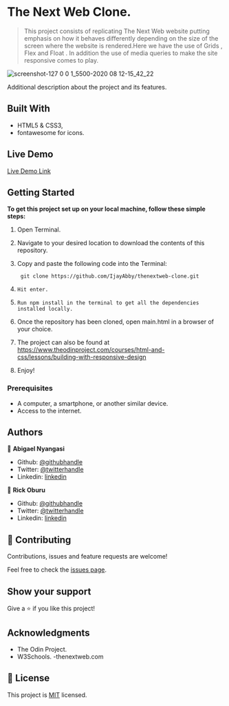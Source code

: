 # The Next Web Clone.

> This project consists of replicating The Next Web website putting emphasis on how it behaves differently depending on the size of the screen where the website is rendered.Here we have the use of Grids , Flex and Float . In addition the use of media queries to make the site responsive comes to play.

![screenshot-127 0 0 1_5500-2020 08 12-15_42_22](https://user-images.githubusercontent.com/43843720/90016970-8103fb80-dcb3-11ea-876f-abc881646f9a.png)

Additional description about the project and its features.

## Built With

- HTML5 & CSS3,
- fontawesome for icons.

## Live Demo

[Live Demo Link](https://raw.githack.com/IjayAbby/thenextweb-clone/development/index.html)


## Getting Started

**To get this project set up on your local machine, follow these simple steps:**

1. Open Terminal.

2. Navigate to your desired location to download the contents of this repository.

3. Copy and paste the following code into the Terminal:


   ``` git clone https://github.com/IjayAbby/thenextweb-clone.git```

4. `Hit enter.`

5. `Run npm install in the terminal to get all the dependencies installed locally.`

6. Once the repository has been cloned, open main.html in a browser of your choice.

7. The project can also be found at https://www.theodinproject.com/courses/html-and-css/lessons/building-with-responsive-design

8. Enjoy!




### Prerequisites

- A computer, a smartphone, or another similar device.
- Access to the internet.



## Authors

👤 **Abigael Nyangasi**

- Github: [@githubhandle](https://github.com/IjayAbby)
- Twitter: [@twitterhandle](https://twitter.com/Ijay_js)
- Linkedin: [linkedin](https://linkedin.com/in/ijayabby4/)

👤 **Rick Oburu**

- Github: [@githubhandle](https://github.com/RICKCOYL)
- Twitter: [@twitterhandle](https://twitter.com/rickoburu)
- Linkedin: [linkedin](https://linkedin.com/in/rick-oburu-8627591a4/)

## 🤝 Contributing

Contributions, issues and feature requests are welcome!

Feel free to check the [issues page](https://github.com/IjayAbby/thenextweb-clone/issues).

## Show your support

Give a ⭐️ if you like this project!

## Acknowledgments

- The Odin Project.
- W3Schools.
-thenextweb.com

## 📝 License

This project is [MIT](lic.url) licensed.
